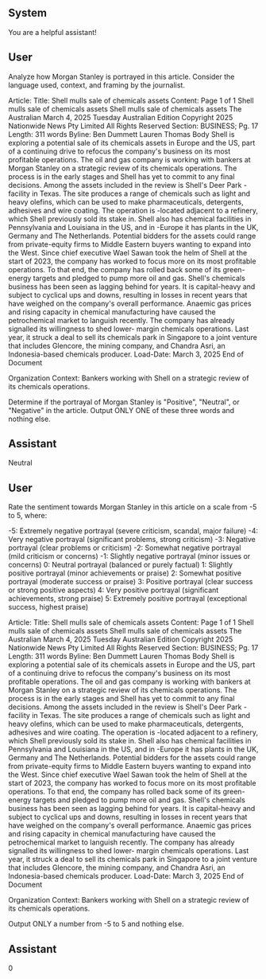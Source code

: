## System

You are a helpful assistant!

## User


Analyze how Morgan Stanley is portrayed in this article. Consider the language used, context, and framing by the journalist.

Article:
Title: Shell mulls sale of chemicals assets
Content: Page 1 of 1
Shell mulls sale of chemicals assets
Shell mulls sale of chemicals assets
The Australian
March 4, 2025 Tuesday
Australian Edition
Copyright 2025 Nationwide News Pty Limited All Rights Reserved
Section: BUSINESS; Pg. 17
Length: 311 words
Byline: Ben Dummett Lauren Thomas
Body
Shell is exploring a potential sale of its chemicals assets in Europe and the US, part of a continuing drive to refocus 
the company's business on its most profitable operations.
The oil and gas company is working with bankers at Morgan Stanley on a strategic review of its chemicals 
operations. The process is in the early stages and Shell has yet to commit to any final decisions.
Among the assets included in the review is Shell's Deer Park -facility in Texas. The site produces a range of 
chemicals such as light and heavy olefins, which can be used to make pharmaceuticals, detergents, adhesives and 
wire coating. The operation is -located adjacent to a refinery, which Shell previously sold its stake in. Shell also has 
chemical facilities in Pennsylvania and Louisiana in the US, and in -Europe it has plants in the UK, Germany and 
The Netherlands.
Potential bidders for the assets could range from private-equity firms to Middle Eastern buyers wanting to expand 
into the West.
Since chief executive Wael Sawan took the helm of Shell at the start of 2023, the company has worked to focus 
more on its most profitable operations. To that end, the company has rolled back some of its green-energy targets 
and pledged to pump more oil and gas. Shell's chemicals business has been seen as lagging behind for years. It is 
capital-heavy and subject to cyclical ups and downs, resulting in losses in recent years that have weighed on the 
company's overall performance. Anaemic gas prices and rising capacity in chemical manufacturing have caused 
the petrochemical market to languish recently. The company has already signalled its willingness to shed lower-
margin chemicals operations. Last year, it struck a deal to sell its chemicals park in Singapore to a joint venture that 
includes Glencore, the mining company, and Chandra Asri, an Indonesia-based chemicals producer.
Load-Date: March 3, 2025
End of Document

Organization Context: Bankers working with Shell on a strategic review of its chemicals operations.

Determine if the portrayal of Morgan Stanley is "Positive", "Neutral", or "Negative" in the article.
Output ONLY ONE of these three words and nothing else.


## Assistant

Neutral

## User


Rate the sentiment towards Morgan Stanley in this article on a scale from -5 to 5, where:

-5: Extremely negative portrayal (severe criticism, scandal, major failure)
-4: Very negative portrayal (significant problems, strong criticism)
-3: Negative portrayal (clear problems or criticism)
-2: Somewhat negative portrayal (mild criticism or concerns)
-1: Slightly negative portrayal (minor issues or concerns)
0: Neutral portrayal (balanced or purely factual)
1: Slightly positive portrayal (minor achievements or praise)
2: Somewhat positive portrayal (moderate success or praise)
3: Positive portrayal (clear success or strong positive aspects)
4: Very positive portrayal (significant achievements, strong praise)
5: Extremely positive portrayal (exceptional success, highest praise)

Article:
Title: Shell mulls sale of chemicals assets
Content: Page 1 of 1
Shell mulls sale of chemicals assets
Shell mulls sale of chemicals assets
The Australian
March 4, 2025 Tuesday
Australian Edition
Copyright 2025 Nationwide News Pty Limited All Rights Reserved
Section: BUSINESS; Pg. 17
Length: 311 words
Byline: Ben Dummett Lauren Thomas
Body
Shell is exploring a potential sale of its chemicals assets in Europe and the US, part of a continuing drive to refocus 
the company's business on its most profitable operations.
The oil and gas company is working with bankers at Morgan Stanley on a strategic review of its chemicals 
operations. The process is in the early stages and Shell has yet to commit to any final decisions.
Among the assets included in the review is Shell's Deer Park -facility in Texas. The site produces a range of 
chemicals such as light and heavy olefins, which can be used to make pharmaceuticals, detergents, adhesives and 
wire coating. The operation is -located adjacent to a refinery, which Shell previously sold its stake in. Shell also has 
chemical facilities in Pennsylvania and Louisiana in the US, and in -Europe it has plants in the UK, Germany and 
The Netherlands.
Potential bidders for the assets could range from private-equity firms to Middle Eastern buyers wanting to expand 
into the West.
Since chief executive Wael Sawan took the helm of Shell at the start of 2023, the company has worked to focus 
more on its most profitable operations. To that end, the company has rolled back some of its green-energy targets 
and pledged to pump more oil and gas. Shell's chemicals business has been seen as lagging behind for years. It is 
capital-heavy and subject to cyclical ups and downs, resulting in losses in recent years that have weighed on the 
company's overall performance. Anaemic gas prices and rising capacity in chemical manufacturing have caused 
the petrochemical market to languish recently. The company has already signalled its willingness to shed lower-
margin chemicals operations. Last year, it struck a deal to sell its chemicals park in Singapore to a joint venture that 
includes Glencore, the mining company, and Chandra Asri, an Indonesia-based chemicals producer.
Load-Date: March 3, 2025
End of Document

Organization Context: Bankers working with Shell on a strategic review of its chemicals operations.

Output ONLY a number from -5 to 5 and nothing else.


## Assistant

0


